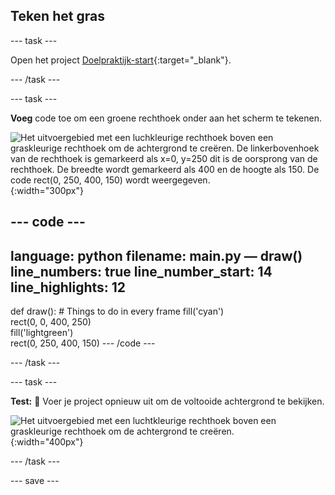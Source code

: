 ## Teken het gras

--- task ---

Open het project [Doelpraktijk-start](https://editor.raspberrypi.org/en/projects/target-practice-starter){:target="_blank"}.

--- /task ---


--- task ---

**Voeg** code toe om een groene rechthoek onder aan het scherm te tekenen.

![Het uitvoergebied met een luchkleurige rechthoek boven een graskleurige rechthoek om de achtergrond te creëren. De linkerbovenhoek van de rechthoek is gemarkeerd als x=0, y=250 dit is de oorsprong van de rechthoek. De breedte wordt gemarkeerd als 400 en de hoogte als 150. De code rect(0, 250, 400, 150) wordt weergegeven.](images/green-grass.png){:width="300px"}

--- code ---
---
language: python filename: main.py — draw() line_numbers: true line_number_start: 14
line_highlights: 12
---
def draw(): # Things to do in every frame fill('cyan')  
rect(0, 0, 400, 250)  
fill('lightgreen')  
rect(0, 250, 400, 150) --- /code ---

--- /task ---

--- task ---

**Test:** 🔄 Voer je project opnieuw uit om de voltooide achtergrond te bekijken.

![Het uitvoergebied met een luchtkleurige rechthoek boven een graskleurige rechthoek om de achtergrond te creëren.](images/background.png){:width="400px"}

--- /task ---

--- save ---
